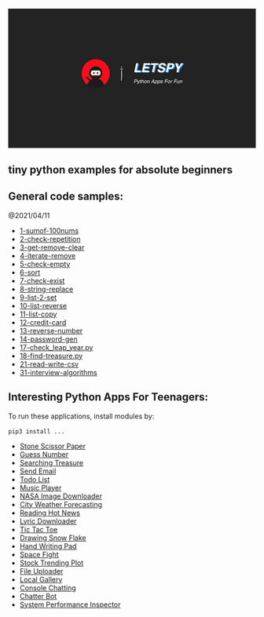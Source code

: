 ![hero-image](./image/lets_ph_ninjia_md.jpg)

tiny python examples for absolute beginners
-------------------

## General code samples:

@2021/04/11

- [1-sumof-100nums](./1-sumof-100nums.py)
- [2-check-repetition](./2-check-repetition.py)
- [3-get-remove-clear](./3-get-remove-clear.py)
- [4-iterate-remove](./4-iterate-remove.py)
- [5-check-empty](./5-check-empty.py)
- [6-sort](./6-sort.py)
- [7-check-exist](./7-check-exist.py)
- [8-string-replace](./8-string-replace.py)
- [9-list-2-set](./9-list-2-set.py)
- [10-list-reverse](./10-list-reverse.py)
- [11-list-copy](./11-list-copy.py)
- [12-credit-card](./12-credit-card.py)
- [13-reverse-number](./13-reverse-number.py)
- [14-password-gen](./14-password-gen.py)
- [17-check_leap_year.py](./17-check_leap_year.py)
- [18-find-treasure.py](./18-find-treasure.py)
- [21-read-write-csv](./21-read-write-csv.py)
- [31-interview-algorithms](./31-interview-algorithms.py)


## Interesting Python Apps For Teenagers:

To run these applications, install modules by:

```
pip3 install ...
```

- [Stone Scissor Paper](./54-stone-scissor-paper.py)
- [Guess Number](./55-guess-number.py)
- [Searching Treasure](./18-find-treasure.py)
- [Send Email](./15-send-email.py)
- [Todo List](./41-todo-list.py)
- [Music Player](./44-music-player.py)
- [NASA Image Downloader](./50-nasa-image-download.py)
- [City Weather Forecasting](./53-city-weather-forecast.py)
- [Reading Hot News](./59-fetch-news.py)
- [Lyric Downloader](./43-lyric-downloader.py)
- [Tic Tac Toe](./56-tic-tac-toe.py)
- [Drawing Snow Flake](./57-koch-curve.py)
- [Hand Writing Pad](./58-draw-with-pen.py)
- [Space Fight](./66-sprite-bullets-enemies.py)
- [Stock Trending Plot](./60-stock-trending-chart.py)
- [File Uploader](./61-file-uploader.py)
- [Local Gallery](./62-local-gallery.py)
- [Console Chatting](./63-console-chat.py)
- [Chatter Bot](./64-chatter-bot.py)
- [System Performance Inspector](./65-sys-perform-inspect.py)